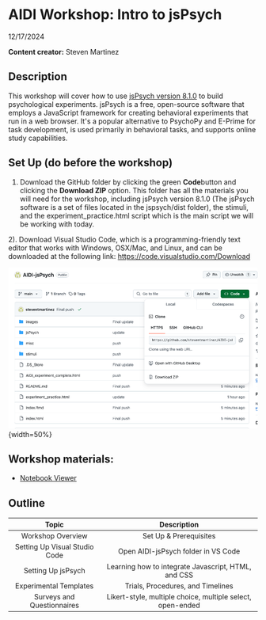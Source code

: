 # AIDI Workshop: Intro to jsPsych
12/17/2024

__**Content creator:**__ Steven Martinez

## Description
This workshop will cover how to use [jsPsych version 8.1.0](https://github.com/jspsych/jsPsych/releases/tag/jspsych%408.1.0) to build psychological experiments. jsPsych is a free, open-source software that employs a JavaScript framework for creating behavioral experiments that run in a web browser. It's a popular alternative to PsychoPy and E-Prime for task development, is used primarily in behavioral tasks, and supports online study capabilities.  

## Set Up (do before the workshop)

1) Download the GitHub folder by clicking the green **Code**button and clicking the **Download ZIP** option. This folder has all the materials you will need for the workshop, including jsPsych version 8.1.0 (The jsPsych software is a set of files located in the jspsych/dist folder), the stimuli, and the experiment_practice.html script which is the main script we will be working with today.

2). Download Visual Studio Code, which is a programming-friendly text editor that works with Windows, OSX/Mac, and Linux, and can be downloaded at the following link:  https://code.visualstudio.com/Download
    
![](images/download_github.png){width=50%}

## Workshop materials:
- [Notebook Viewer](https://steventmartinez.github.io/AIDI-jsPsych/index.html)


## Outline
| Topic | Description 
| :---: | :---: 
| Workshop Overview | Set Up & Prerequisites
| Setting Up Visual Studio Code | Open AIDI-jsPsych folder in VS Code
| Setting Up jsPsych | Learning how to integrate Javascript, HTML, and CSS 
| Experimental Templates | Trials, Procedures, and Timelines 
| Surveys and Questionnaires | Likert-style, multiple choice, multiple select, open-ended


